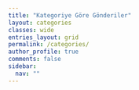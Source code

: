 ```yaml
---
title: "Kategoriye Göre Gönderiler"
layout: categories
classes: wide
entries_layout: grid
permalink: /categories/
author_profile: true
comments: false
sidebar:
  nav: ""
---
```

